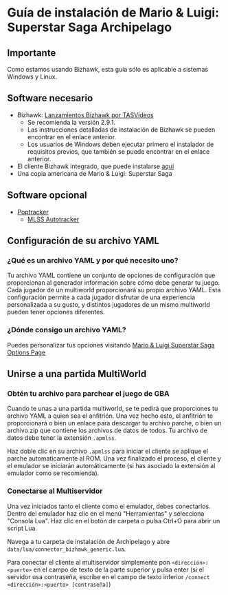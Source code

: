# Guía de instalación de Mario & Luigi: Superstar Saga Archipelago

## Importante

Como estamos usando Bizhawk, esta guía sólo es aplicable a sistemas Windows y Linux.

## Software necesario

- Bizhawk: [Lanzamientos Bizhawk por TASVideos](https://tasvideos.org/BizHawk/ReleaseHistory)
  - Se recomienda la versión 2.9.1.
  - Las instrucciones detalladas de instalación de Bizhawk se pueden encontrar en el enlace anterior.
  - Los usuarios de Windows deben ejecutar primero el instalador de requisitos previos, que también se puede encontrar en el enlace anterior.
- El cliente Bizhawk integrado, que puede instalarse [aquí](https://github.com/ArchipelagoMW/Archipelago/releases)
- Una copia americana de Mario & Luigi: Superstar Saga

## Software opcional

- [Poptracker](https://github.com/black-sliver/PopTracker/releases)
  - [MLSS Autotracker](https://github.com/seto10987/MLSS-PopTracker/releases)

## Configuración de su archivo YAML

### ¿Qué es un archivo YAML y por qué necesito uno?

Tu archivo YAML contiene un conjunto de opciones de configuración que proporcionan al generador información sobre cómo debe generar tu juego. Cada jugador de un multiworld proporcionará su propio archivo YAML. Esta configuración permite a cada jugador disfrutar
de una experiencia personalizada a su gusto, y distintos jugadores de un mismo multiworld pueden tener opciones diferentes.

### ¿Dónde consigo un archivo YAML?

Puedes personalizar tus opciones visitando 
[Mario & Luigi Superstar Saga Options Page](/games/Mario%20&%20Luigi%20Superstar%20Saga/player-options)

## Unirse a una partida MultiWorld

### Obtén tu archivo para parchear el juego de GBA

Cuando te unas a una partida multiworld, se te pedirá que proporciones tu archivo YAML a quien sea el anfitrión. Una vez hecho esto, el anfitrión te proporcionará o bien un enlace para descargar tu archivo parche, o bien un archivo zip que contiene los archivos de datos de todos. Tu archivo de datos debe tener la extensión `.apmlss`.

Haz doble clic en su archivo `.apmlss` para iniciar el cliente se aplique el parche automaticamente al ROM. Una vez finalizado el proceso, el cliente y el emulador se iniciarán automáticamente (si has asociado la extensión al emulador como se recomienda).

### Conectarse al Multiservidor

Una vez iniciados tanto el cliente como el emulador, debes conectarlos. Dentro del emulador haz clic en el menú "Herramientas" y selecciona "Consola Lua". Haz clic en el botón de carpeta o pulsa Ctrl+O para abrir un script Lua.

Navega a tu carpeta de instalación de Archipelago y abre `data/lua/connector_bizhawk_generic.lua`.

Para conectar el cliente al multiservidor simplemente pon `<dirección>:<puerto>` en el campo de texto de la parte superior y pulsa enter (si el servidor usa contraseña, escribe en el campo de texto inferior `/connect <dirección>:<puerto> [contraseña]`)